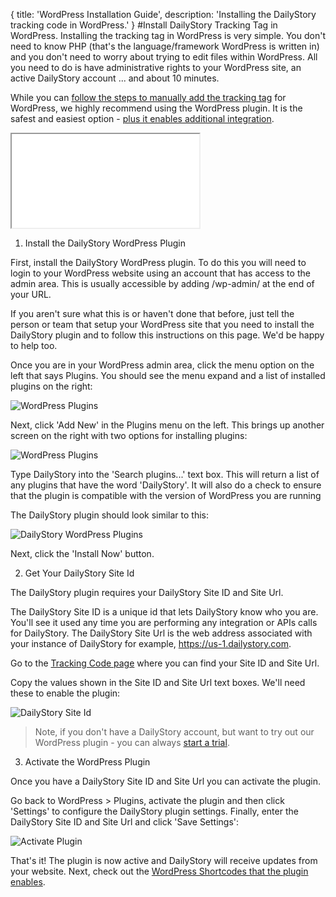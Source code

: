 {
	title: 'WordPress Installation Guide',
	description: 'Installing the DailyStory tracking code in WordPress.'
}
#Install DailyStory Tracking Tag in WordPress.
Installing the tracking tag in WordPress is very simple. You don't need to know PHP (that's the language/framework WordPress is written in) and you don't need to worry about trying to edit files within WordPress. All you need to do is have administrative rights to your WordPress site, an active DailyStory account ... and about 10 minutes.

While you can [follow the steps to manually add the tracking tag](/install/manual) for WordPress, we highly recommend using the WordPress plugin. It is the safest and easiest option - [plus it enables additional integration](/integrations/wordpress).

<div class="embed-responsive embed-responsive-16by9"><iframe class="embed-responsive-item" src="//www.youtube.com/embed/P5hjQqR2Ivg" width="300" height="150" allowfullscreen="allowfullscreen"></iframe></div>

<ol class="step"><li value="1">Install the DailyStory WordPress Plugin</li></ol>

First, install the DailyStory WordPress plugin. To do this you will need to login to your WordPress website using an account that has access to the admin area. This is usually accessible by adding /wp-admin/ at the end of your URL.

If you aren't sure what this is or haven't done that before, just tell the person or team that setup your WordPress site that you need to install the DailyStory plugin and to follow this instructions on this page. We'd be happy to help too.

Once you are in your WordPress admin area, click the menu option on the left that says Plugins. You should see the menu expand and a list of installed plugins on the right:

![WordPress Plugins](/articles/install/wordpress-01.png "WordPress Plugins")

Next, click 'Add New' in the Plugins menu on the left. This brings up another screen on the right with two options for installing plugins:

![WordPress Plugins](/articles/install/wordpress-02.png "WordPress Plugins")

Type DailyStory into the 'Search plugins...' text box. This will return a list of any plugins that have the word 'DailyStory'. It will also do a check to ensure that the plugin is compatible with the version of WordPress you are running

The DailyStory plugin should look similar to this:

![DailyStory WordPress Plugins](/articles/install/wordpress-03.png "DailyStory WordPress Plugins")

Next, click the 'Install Now' button.

<ol class="step"><li value="2">Get Your DailyStory Site Id</li></ol>

The DailyStory plugin requires your DailyStory Site ID and Site Url.

The DailyStory Site ID is a unique id that lets DailyStory know who you are. You'll see it used any time you are performing any integration or APIs calls for DailyStory. The DailyStory Site Url is the web address associated with your instance of DailyStory for example, https://us-1.dailystory.com.

Go to the [Tracking Code page](/install) where you can find your Site ID and Site Url.

Copy the values shown in the Site ID and Site Url text boxes. We'll need these to enable the plugin:

![DailyStory Site Id](/articles/install/siteid-01.png "DailyStory Site Id")

> Note, if you don't have a DailyStory account, but want to try out our WordPress plugin - you can always [start a trial](https://www.dailystory.com/trial).

<ol class="step"><li value="3">Activate the WordPress Plugin</li></ol>

Once you have a DailyStory Site ID and Site Url you can activate the plugin.

Go back to WordPress > Plugins, activate the plugin and then click 'Settings' to configure the DailyStory plugin settings. Finally, enter the DailyStory Site ID and Site Url and click 'Save Settings':

![Activate Plugin](/articles/install/wordpress-04.png "Activate Plugin")

That's it! The plugin is now active and DailyStory will receive updates from your website. Next, check out the [WordPress Shortcodes that the plugin enables](/integrations/wordpress).